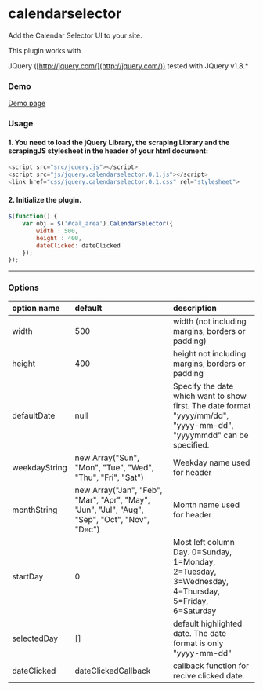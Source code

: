calendarselector
================

Add the Calendar Selector UI to your site.

This plugin works with 

 JQuery ([http://jquery.com/](http://jquery.com/)) tested with JQuery v1.8.*

### Demo

 
[Demo page](http://sparkgene.com/demos/calendarselector/demo.html)

### Usage

#### 1. You need to load the jQuery Library, the scraping Library and the scrapingJS stylesheet in the header of your html document:

```javascript
<script src="src/jquery.js"></script>
<script src="js/jquery.calendarselector.0.1.js"></script>
<link href="css/jquery.calendarselector.0.1.css" rel="stylesheet">
```

#### 2. Initialize the plugin.

```javascript
$(function() {
	var obj = $('#cal_area').CalendarSelector({
		width : 500,
		height : 400,
		dateClicked: dateClicked
	});
});
```

*****

### Options

| option name | default | description |
|:-----------|:------------|:------------|
| width | 500 | width (not including margins, borders or padding) |
| height | 400 | height not including margins, borders or padding |
| defaultDate | null | Specify the date which want to show first. The date format "yyyy/mm/dd", "yyyy-mm-dd", "yyyymmdd" can be specified. |
| weekdayString | new Array("Sun", "Mon", "Tue", "Wed", "Thu", "Fri", "Sat") | Weekday name used for header |
| monthString | new Array("Jan", "Feb", "Mar", "Apr", "May", "Jun", "Jul", "Aug", "Sep", "Oct", "Nov", "Dec") | Month name used for header |
| startDay | 0 | Most left column Day. 0=Sunday, 1=Monday, 2=Tuesday, 3=Wednesday, 4=Thursday, 5=Friday, 6=Saturday |
| selectedDay | [] | default highlighted date. The date format is only "yyyy-mm-dd" |
| dateClicked | dateClickedCallback | callback function for recive clicked date. |
